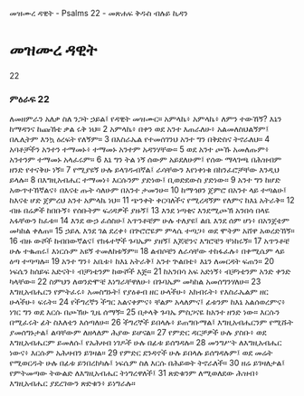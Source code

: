 ﻿
 መዝሙረ ዳዊት - Psalms 22 - መጽሐፍ ቅዱስ ብሉይ ኪዳን
# መዝሙረ ዳዊት
22
### ምዕራፍ 22
ለመዘምራን አለቃ ስለ ንጋት ኃይል፤ የዳዊት መዝሙር። 
 አምላኬ፥ አምላኬ፥ ለምን ተውኸኝ? እኔን ከማዳንና ከጩኸቴ ቃል ሩቅ ነህ።
2  አምላኬ፥ በቀን ወደ አንተ እጠራለሁ፥ አልመለስህልኝም፤ በሌሊትም እንኳ ዕረፍት የለኝም።
3  በእስራኤል የተመሰገንህ አንተ ግን በቅድስና ትኖራለህ።
4  አባቶቻችን አንተን ተማመኑ፥ ተማመኑ አንተም አዳንሃቸው።
5  ወደ አንተ ጮኹ አመለጡም፥ አንተንም ተማመኑ አላፈሩም።
6  እኔ ግን ትል ነኝ ሰውም አይደለሁም፤ የሰው ማላገጫ በሕዝብም ዘንድ የተናቅሁ ነኝ።
7  የሚያዩኝ ሁሉ ይላገዱብኛል፤ ራሳቸውን እየነቀነቁ በከንፈሮቻቸው እንዲህ ይላሉ።
8  በእግዚአብሔር ተማመነ፥ እርሱንም ያድነው፤ ቢወድደውስ ያድነው።
9  አንተ ግን ከሆድ አውጥተኸኛልና፥ በእናቴ ጡት ሳለሁም በአንተ ታመንሁ።
10  ከማኅፀን ጀምሮ በአንተ ላይ ተጣልሁ፤ ከእናቴ ሆድ ጀምረህ አንተ አምላኬ ነህ።
11  ጭንቀት ቀርባለችና የሚረዳኝም የለምና ከእኔ አትራቅ።
12  ብዙ በሬዎች ከበቡኝ፥ የሰቡትም ፍሪዳዎች ያዙኝ፤
13  እንደ ነጣቂና እንደሚጮኽ አንበሳ በላዬ አፋቸውን ከፈቱ።
14  እንደ ውኃ ፈሰስሁ፤ አጥንቶቼም ሁሉ ተለያዩ፤ ልቤ እንደ ሰም ሆነ፥ በአንጀቴም መካከል ቀለጠ።
15  ኃይሌ እንደ ገል ደረቀ፥ በጕሮሮዬም ምላሴ ተጣጋ፥ ወደ ሞትም አሸዋ አወረድኸኝ።
16  ብዙ ውሾች ከብበውኛልና፤ የክፋተኞች ጉባኤም ያዘኝ፤ እጆቼንና እግሮቼን ቸነከሩኝ።
17  አጥንቶቼ ሁሉ ተቈጠሩ፤ እነርሱም አዩኝ ተመለከቱኝም።
18  ልብሶቼን ለራሳቸው ተከፋፈሉ፥ በቀሚሴም ላይ ዕጣ ተጣጣሉ።
19  አንተ ግን፥ አቤቱ፥ ከእኔ አትራቅ፤ አንተ ጕልበቴ፥ እኔን ለመርዳት ፍጠን።
20  ነፍሴን ከሰይፍ አድናት፥ ብቻነቴንም ከውሾች እጅ።
21  ከአንበሳ አፍ አድነኝ፥ ብቻነቴንም አንድ ቀንድ ካላቸው።
22  ስምህን ለወንድሞቼ እነግራቸዋለሁ፥ በጉባኤም መካከል አመሰግንሃለሁ።
23  እግዚአብሔርን የምትፈሩ፥ አመስግኑት፤ የያዕቆብ ዘር ሁላችሁ፥ አክብሩት፥ የእስራኤልም ዘር ሁላችሁ፥ ፍሩት።
24  የችግረኛን ችግር አልናቀምና፥ ቸልም አላለምና፤ ፊቱንም ከእኔ አልሰወረምና፥ ነገር ግን ወደ እርሱ በጮኽሁ ጊዜ ሰማኝ።
25  በታላቅ ጉባኤ ምስጋናዬ ከአንተ ዘንድ ነው። እርሱን በሚፈሩት ፊት ስእለቴን እሰጣለሁ።
26  ችግረኞች ይበላሉ፥ ይጠግቡማል፤ እግዚአብሔርንም የሚሹት ያመሰግኑታል፤ ልባቸውም ለዘላለም ሕያው ይሆናል።
27  የምድር ዳርቻዎች ሁሉ ያስቡ፥ ወደ እግዚአብሔርም ይመለሱ፤ የአሕዛብ ነገዶች ሁሉ በፊቱ ይሰግዳሉ።
28  መንግሥት ለእግዚአብሔር ነውና፥ እርሱም አሕዛብን ይገዛል።
29  የምድር ደንዳኖች ሁሉ ይበላሉ ይሰግዳሉም፤ ወደ መሬት የሚወርዱት ሁሉ በፊቱ ይንበረከካሉ፤ ነፍሴም ስለ እርሱ በሕይወት ትኖራለች።
30  ዘሬ ይገዛለታል፤ የምትመጣው ትውልድ ለእግዚአብሔር ትነግረዋለች፤
31  ጽድቁንም ለሚወለደው ሕዝብ፥ እግዚአብሔር ያደረገውን ጽድቁን፥ ይነግራሉ። 
